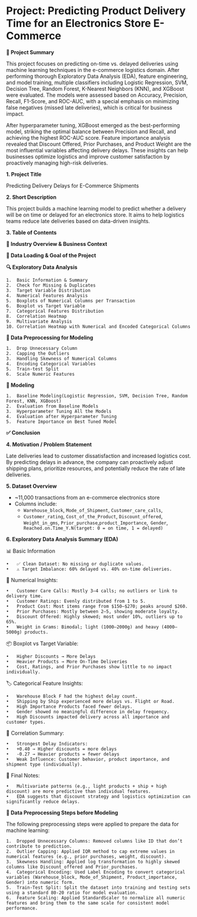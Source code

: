 # Project: Predicting Product Delivery Time for an Electronics Store E-Commerce
**📝 Project Summary**

This project focuses on predicting on-time vs. delayed deliveries using machine learning techniques in the e-commerce logistics domain. After performing thorough Exploratory Data Analysis (EDA), feature engineering, and model training, multiple classifiers including Logistic Regression, SVM, Decision Tree, Random Forest, K-Nearest Neighbors (KNN), and XGBoost were evaluated. The models were assessed based on Accuracy, Precision, Recall, F1-Score, and ROC-AUC, with a special emphasis on minimizing false negatives (missed late deliveries), which is critical for business impact.

After hyperparameter tuning, XGBoost emerged as the best-performing model, striking the optimal balance between Precision and Recall, and achieving the highest ROC-AUC score. Feature importance analysis revealed that Discount Offered, Prior Purchases, and Product Weight are the most influential variables affecting delivery delays. These insights can help businesses optimize logistics and improve customer satisfaction by proactively managing high-risk deliveries.

**1. Project Title**

Predicting Delivery Delays for E-Commerce Shipments

**2. Short Description**

This project builds a machine learning model to predict whether a delivery will be on time or delayed for an electronics store. It aims to help logistics teams reduce late deliveries based on data-driven insights.

**3. Table of Contents**

**🏢 Industry Overview & Business Context**

**📂 Data Loading & Goal of the Project**

**🔍 Exploratory Data Analysis**

	1.	Basic Information & Summary
	2.	Check for Missing & Duplicates
	3.	Target Variable Distribution
	4.	Numerical Features Analysis
	5.	Boxplots of Numerical Columns per Transaction
	6.	Boxplot vs Target Variable
	7.	Categorical Features Distribution
	8.	Correlation Heatmap
	9.	Multivariate Analysis
	10.	Correlation Heatmap with Numerical and Encoded Categorical Columns

**🧹 Data Preprocessing for Modeling**

	1.	Drop Unnecessary Column
	2.	Capping the Outliers
	3.	Handling Skewness of Numerical Columns
	4.	Encoding Categorical Variables
	5.	Train-test Split
	6.	Scale Numeric Features

**🤖 Modeling**

	1.	Baseline Modeling(Logistic Regression, SVM, Decision Tree, Random Forest, KNN, XGBoost)
	2.	Evaluation from Baseline Models
	3.	Hyperparameter Tuning All the Models
	4.	Evaluation after Hyperparameter Tuning
	5.	Feature Importance on Best Tuned Model

**✅ Conclusion**

**4. Motivation / Problem Statement**

Late deliveries lead to customer dissatisfaction and increased logistics cost. By predicting delays in advance, the company can proactively adjust shipping plans, prioritize resources, and potentially reduce the rate of late deliveries.

**5. Dataset Overview**

- ~11,000 transactions from an e-commerce electronics store
- Columns include:
  - `Warehouse_block`, `Mode_of_Shipment`, `Customer_care_calls`,
  - `Customer_rating`, `Cost_of_the_Product`, `Discount_offered`,
    `Weight_in_gms`, `Prior_purchase`,`product_Importance`,` Gender`,` Reached.on.Time_Y.N(target: 0 = on time, 1 = delayed)`

**6. Exploratory Data Analysis Summary (EDA)**

📊 Basic Information

	•	✅ Clean Dataset: No missing or duplicate values.
	•	⚠️ Target Imbalance: 60% delayed vs. 40% on-time deliveries.

🔢 Numerical Insights:

	•	Customer Care Calls: Mostly 3–4 calls; no outliers or link to delivery time.
	•	Customer Ratings: Evenly distributed from 1 to 5.
	•	Product Cost: Most items range from $150–$270; peaks around $260.
	•	Prior Purchases: Mostly between 2–5, showing moderate loyalty.
	•	Discount Offered: Highly skewed; most under 10%, outliers up to 65%.
	•	Weight in Grams: Bimodal; light (1000–2000g) and heavy (4000–5000g) products.

📦 Boxplot vs Target Variable:

	•	Higher Discounts → More Delays
	•	Heavier Products → More On-Time Deliveries
	•	Cost, Ratings, and Prior Purchases show little to no impact individually.

🏷️ Categorical Feature Insights:

	•	Warehouse Block F had the highest delay count.
	•	Shipping by Ship experienced more delays vs. Flight or Road.
	•	High Importance Products faced fewer delays.
	•	Gender showed no meaningful difference in delay frequency.
	•	High Discounts impacted delivery across all importance and customer types.

🔁 Correlation Summary:

	•	Strongest Delay Indicators:
	•	+0.40 → Higher discounts = more delays
	•	-0.27 → Heavier products = fewer delays
	•	Weak Influence: Customer behavior, product importance, and shipment type (individually).

📌 Final Notes:

	•	Multivariate patterns (e.g., light products + ship + high discount) are more predictive than individual features.
	•	EDA suggests that discount strategy and logistics optimization can significantly reduce delays.

**🧹 Data Preprocessing Steps before Modeling**

The following preprocessing steps were applied to prepare the data for machine learning:

	1.	Dropped Unnecessary Columns: Removed columns like ID that don’t contribute to prediction.
	2.	Outlier Capping: Applied IQR method to cap extreme values in numerical features (e.g., prior purchases, weight, discount).
	3.	Skewness Handling: Applied log transformation to highly skewed columns like Discount_offered and Prior_purchases.
	4.	Categorical Encoding: Used Label Encoding to convert categorical variables (Warehouse_block, Mode_of_Shipment, Product_importance, Gender) into numeric form.
	5.	Train-Test Split: Split the dataset into training and testing sets using a standard 80-20 ratio for model evaluation.
	6.	Feature Scaling: Applied StandardScaler to normalize all numeric features and bring them to the same scale for consistent model performance.
